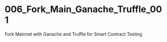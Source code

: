 # 006_Fork_Main_Ganache_Truffle_001
Fork Mainnet with Ganache and Truffle for Smart Contract Testing

